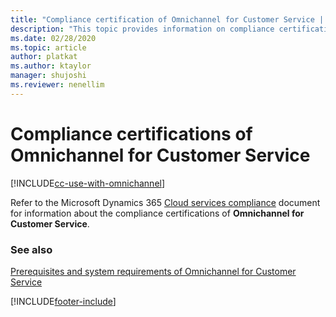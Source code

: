 ```yaml
---
title: "Compliance certification of Omnichannel for Customer Service | MicrosoftDocs"
description: "This topic provides information on compliance certification requirement for Omnichannel for Customer Service. Use the link in the topic to download the file that contains the compliance information."
ms.date: 02/28/2020
ms.topic: article
author: platkat
ms.author: ktaylor
manager: shujoshi
ms.reviewer: nenellim
---
```

# Compliance certifications of Omnichannel for Customer Service

[!INCLUDE[cc-use-with-omnichannel](../includes/cc-use-with-omnichannel.md)]

Refer to the Microsoft Dynamics 365 [Cloud services compliance](https://aka.ms/d365-compliance-list) document for information about the compliance certifications of **Omnichannel for Customer Service**.




### See also

[Prerequisites and system requirements of Omnichannel for Customer Service](system-requirements-omnichannel.md)


[!INCLUDE[footer-include](../includes/footer-banner.md)]
